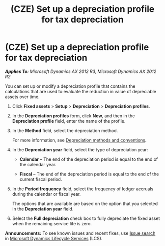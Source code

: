 ﻿---
title: (CZE) Set up a depreciation profile for tax depreciation
TOCTitle: (CZE) Set up a depreciation profile for tax depreciation
ms:assetid: 11f7101d-bb5d-4a9b-a426-5aee52e31f24
ms:mtpsurl: https://technet.microsoft.com/en-us/library/JJ677458(v=AX.60)
ms:contentKeyID: 49384762
ms.date: 04/18/2014
mtps_version: v=AX.60
---

# (CZE) Set up a depreciation profile for tax depreciation 


_**Applies To:** Microsoft Dynamics AX 2012 R3, Microsoft Dynamics AX 2012 R2_

You can set up or modify a depreciation profile that contains the calculations that are used to evaluate the reduction in value of depreciable assets over time.

1.  Click **Fixed assets** \> **Setup** \> **Depreciation** \> **Depreciation profiles**.

2.  In the **Depreciation profiles** form, click **New**, and then in the **Depreciation profile** field, enter the name of the profile.

3.  In the **Method** field, select the depreciation method.
    
    For more information, see [Depreciation methods and conventions](depreciation-methods-and-conventions.md).

4.  In the **Depreciation year** field, select the type of depreciation year:
    
      - **Calendar** – The end of the depreciation period is equal to the end of the calendar year.
    
      - **Fiscal** – The end of the depreciation period is equal to the end of the current fiscal period.

5.  In the **Period frequency** field, select the frequency of ledger accruals during the calendar or fiscal year.
    
    The options that are available are based on the option that you selected in the **Depreciation year** field.

6.  Select the **Full depreciation** check box to fully depreciate the fixed asset when the remaining service life is zero.

  
**Announcements:** To see known issues and recent fixes, use [Issue search](http://go.microsoft.com/fwlink/?linkid=389258) in [Microsoft Dynamics Lifecycle Services](http://go.microsoft.com/fwlink/?linkid=306505) (LCS).

